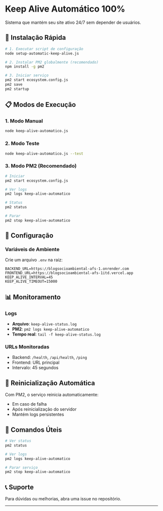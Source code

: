 # Keep Alive Automático 100%

Sistema que mantém seu site ativo 24/7 sem depender de usuários.

## 🚀 Instalação Rápida

```bash
# 1. Executar script de configuração
node setup-automatic-keep-alive.js

# 2. Instalar PM2 globalmente (recomendado)
npm install -g pm2

# 3. Iniciar serviço
pm2 start ecosystem.config.js
pm2 save
pm2 startup
```

## 📋 Modos de Execução

### 1. Modo Manual
```bash
node keep-alive-automatico.js
```

### 2. Modo Teste
```bash
node keep-alive-automatico.js --test
```

### 3. Modo PM2 (Recomendado)
```bash
# Iniciar
pm2 start ecosystem.config.js

# Ver logs
pm2 logs keep-alive-automatico

# Status
pm2 status

# Parar
pm2 stop keep-alive-automatico
```

## 🔧 Configuração

### Variáveis de Ambiente
Crie um arquivo `.env` na raiz:

```env
BACKEND_URL=https://blogsocioambiental-afs-1.onrender.com
FRONTEND_URL=https://blogsocioambiental-afs-1itd.vercel.app
KEEP_ALIVE_INTERVAL=45
KEEP_ALIVE_TIMEOUT=15000
```

## 📊 Monitoramento

### Logs
- **Arquivo**: `keep-alive-status.log`
- **PM2**: `pm2 logs keep-alive-automatico`
- **Tempo real**: `tail -f keep-alive-status.log`

### URLs Monitoradas
- Backend: `/health`, `/api/health`, `/ping`
- Frontend: URL principal
- Intervalo: 45 segundos

## 🔄 Reinicialização Automática

Com PM2, o serviço reinicia automaticamente:
- Em caso de falha
- Após reinicialização do servidor
- Mantém logs persistentes

## 📱 Comandos Úteis

```bash
# Ver status
pm2 status

# Ver logs
pm2 logs keep-alive-automatico

# Parar serviço
pm2 stop keep-alive-automatico
```

## 📞 Suporte

Para dúvidas ou melhorias, abra uma issue no repositório.

---
